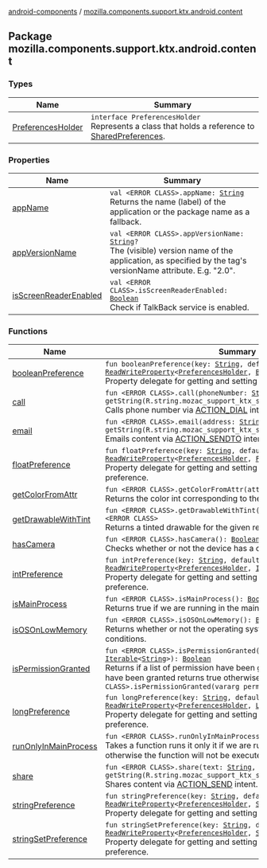 [android-components](../index.md) / [mozilla.components.support.ktx.android.content](./index.md)

## Package mozilla.components.support.ktx.android.content

### Types

| Name | Summary |
|---|---|
| [PreferencesHolder](-preferences-holder/index.md) | `interface PreferencesHolder`<br>Represents a class that holds a reference to [SharedPreferences](#). |

### Properties

| Name | Summary |
|---|---|
| [appName](app-name.md) | `val <ERROR CLASS>.appName: `[`String`](https://kotlinlang.org/api/latest/jvm/stdlib/kotlin/-string/index.html)<br>Returns the name (label) of the application or the package name as a fallback. |
| [appVersionName](app-version-name.md) | `val <ERROR CLASS>.appVersionName: `[`String`](https://kotlinlang.org/api/latest/jvm/stdlib/kotlin/-string/index.html)`?`<br>The (visible) version name of the application, as specified by the  tag's versionName attribute. E.g. "2.0". |
| [isScreenReaderEnabled](is-screen-reader-enabled.md) | `val <ERROR CLASS>.isScreenReaderEnabled: `[`Boolean`](https://kotlinlang.org/api/latest/jvm/stdlib/kotlin/-boolean/index.html)<br>Check if TalkBack service is enabled. |

### Functions

| Name | Summary |
|---|---|
| [booleanPreference](boolean-preference.md) | `fun booleanPreference(key: `[`String`](https://kotlinlang.org/api/latest/jvm/stdlib/kotlin/-string/index.html)`, default: `[`Boolean`](https://kotlinlang.org/api/latest/jvm/stdlib/kotlin/-boolean/index.html)`): `[`ReadWriteProperty`](https://kotlinlang.org/api/latest/jvm/stdlib/kotlin.properties/-read-write-property/index.html)`<`[`PreferencesHolder`](-preferences-holder/index.md)`, `[`Boolean`](https://kotlinlang.org/api/latest/jvm/stdlib/kotlin/-boolean/index.html)`>`<br>Property delegate for getting and setting a boolean shared preference. |
| [call](call.md) | `fun <ERROR CLASS>.call(phoneNumber: `[`String`](https://kotlinlang.org/api/latest/jvm/stdlib/kotlin/-string/index.html)`, subject: `[`String`](https://kotlinlang.org/api/latest/jvm/stdlib/kotlin/-string/index.html)` = getString(R.string.mozac_support_ktx_share_dialog_title)): `[`Boolean`](https://kotlinlang.org/api/latest/jvm/stdlib/kotlin/-boolean/index.html)<br>Calls phone number via [ACTION_DIAL](#) intent. |
| [email](email.md) | `fun <ERROR CLASS>.email(address: `[`String`](https://kotlinlang.org/api/latest/jvm/stdlib/kotlin/-string/index.html)`, subject: `[`String`](https://kotlinlang.org/api/latest/jvm/stdlib/kotlin/-string/index.html)` = getString(R.string.mozac_support_ktx_share_dialog_title)): `[`Boolean`](https://kotlinlang.org/api/latest/jvm/stdlib/kotlin/-boolean/index.html)<br>Emails content via [ACTION_SENDTO](#) intent. |
| [floatPreference](float-preference.md) | `fun floatPreference(key: `[`String`](https://kotlinlang.org/api/latest/jvm/stdlib/kotlin/-string/index.html)`, default: `[`Float`](https://kotlinlang.org/api/latest/jvm/stdlib/kotlin/-float/index.html)`): `[`ReadWriteProperty`](https://kotlinlang.org/api/latest/jvm/stdlib/kotlin.properties/-read-write-property/index.html)`<`[`PreferencesHolder`](-preferences-holder/index.md)`, `[`Float`](https://kotlinlang.org/api/latest/jvm/stdlib/kotlin/-float/index.html)`>`<br>Property delegate for getting and setting a float number shared preference. |
| [getColorFromAttr](get-color-from-attr.md) | `fun <ERROR CLASS>.getColorFromAttr(attr: `[`Int`](https://kotlinlang.org/api/latest/jvm/stdlib/kotlin/-int/index.html)`): <ERROR CLASS>`<br>Returns the color int corresponding to the attribute. |
| [getDrawableWithTint](get-drawable-with-tint.md) | `fun <ERROR CLASS>.getDrawableWithTint(resId: `[`Int`](https://kotlinlang.org/api/latest/jvm/stdlib/kotlin/-int/index.html)`, tint: `[`Int`](https://kotlinlang.org/api/latest/jvm/stdlib/kotlin/-int/index.html)`): <ERROR CLASS>`<br>Returns a tinted drawable for the given resource ID. |
| [hasCamera](has-camera.md) | `fun <ERROR CLASS>.hasCamera(): `[`Boolean`](https://kotlinlang.org/api/latest/jvm/stdlib/kotlin/-boolean/index.html)<br>Checks whether or not the device has a camera. |
| [intPreference](int-preference.md) | `fun intPreference(key: `[`String`](https://kotlinlang.org/api/latest/jvm/stdlib/kotlin/-string/index.html)`, default: `[`Int`](https://kotlinlang.org/api/latest/jvm/stdlib/kotlin/-int/index.html)`): `[`ReadWriteProperty`](https://kotlinlang.org/api/latest/jvm/stdlib/kotlin.properties/-read-write-property/index.html)`<`[`PreferencesHolder`](-preferences-holder/index.md)`, `[`Int`](https://kotlinlang.org/api/latest/jvm/stdlib/kotlin/-int/index.html)`>`<br>Property delegate for getting and setting an int number shared preference. |
| [isMainProcess](is-main-process.md) | `fun <ERROR CLASS>.isMainProcess(): `[`Boolean`](https://kotlinlang.org/api/latest/jvm/stdlib/kotlin/-boolean/index.html)<br>Returns true if we are running in the main process false otherwise. |
| [isOSOnLowMemory](is-o-s-on-low-memory.md) | `fun <ERROR CLASS>.isOSOnLowMemory(): `[`Boolean`](https://kotlinlang.org/api/latest/jvm/stdlib/kotlin/-boolean/index.html)<br>Returns whether or not the operating system is under low memory conditions. |
| [isPermissionGranted](is-permission-granted.md) | `fun <ERROR CLASS>.isPermissionGranted(permission: `[`Iterable`](https://kotlinlang.org/api/latest/jvm/stdlib/kotlin.collections/-iterable/index.html)`<`[`String`](https://kotlinlang.org/api/latest/jvm/stdlib/kotlin/-string/index.html)`>): `[`Boolean`](https://kotlinlang.org/api/latest/jvm/stdlib/kotlin/-boolean/index.html)<br>Returns if a list of permission have been granted, if all the permission have been granted returns true otherwise false.`fun <ERROR CLASS>.isPermissionGranted(vararg permission: `[`String`](https://kotlinlang.org/api/latest/jvm/stdlib/kotlin/-string/index.html)`): `[`Boolean`](https://kotlinlang.org/api/latest/jvm/stdlib/kotlin/-boolean/index.html) |
| [longPreference](long-preference.md) | `fun longPreference(key: `[`String`](https://kotlinlang.org/api/latest/jvm/stdlib/kotlin/-string/index.html)`, default: `[`Long`](https://kotlinlang.org/api/latest/jvm/stdlib/kotlin/-long/index.html)`): `[`ReadWriteProperty`](https://kotlinlang.org/api/latest/jvm/stdlib/kotlin.properties/-read-write-property/index.html)`<`[`PreferencesHolder`](-preferences-holder/index.md)`, `[`Long`](https://kotlinlang.org/api/latest/jvm/stdlib/kotlin/-long/index.html)`>`<br>Property delegate for getting and setting a long number shared preference. |
| [runOnlyInMainProcess](run-only-in-main-process.md) | `fun <ERROR CLASS>.runOnlyInMainProcess(block: () -> `[`Unit`](https://kotlinlang.org/api/latest/jvm/stdlib/kotlin/-unit/index.html)`): `[`Unit`](https://kotlinlang.org/api/latest/jvm/stdlib/kotlin/-unit/index.html)<br>Takes a function runs it only it if we are running in the main process, otherwise the function will not be executed. |
| [share](share.md) | `fun <ERROR CLASS>.share(text: `[`String`](https://kotlinlang.org/api/latest/jvm/stdlib/kotlin/-string/index.html)`, subject: `[`String`](https://kotlinlang.org/api/latest/jvm/stdlib/kotlin/-string/index.html)` = getString(R.string.mozac_support_ktx_share_dialog_title)): `[`Boolean`](https://kotlinlang.org/api/latest/jvm/stdlib/kotlin/-boolean/index.html)<br>Shares content via [ACTION_SEND](#) intent. |
| [stringPreference](string-preference.md) | `fun stringPreference(key: `[`String`](https://kotlinlang.org/api/latest/jvm/stdlib/kotlin/-string/index.html)`, default: `[`String`](https://kotlinlang.org/api/latest/jvm/stdlib/kotlin/-string/index.html)`): `[`ReadWriteProperty`](https://kotlinlang.org/api/latest/jvm/stdlib/kotlin.properties/-read-write-property/index.html)`<`[`PreferencesHolder`](-preferences-holder/index.md)`, `[`String`](https://kotlinlang.org/api/latest/jvm/stdlib/kotlin/-string/index.html)`>`<br>Property delegate for getting and setting a string shared preference. |
| [stringSetPreference](string-set-preference.md) | `fun stringSetPreference(key: `[`String`](https://kotlinlang.org/api/latest/jvm/stdlib/kotlin/-string/index.html)`, default: `[`Set`](https://kotlinlang.org/api/latest/jvm/stdlib/kotlin.collections/-set/index.html)`<`[`String`](https://kotlinlang.org/api/latest/jvm/stdlib/kotlin/-string/index.html)`>): `[`ReadWriteProperty`](https://kotlinlang.org/api/latest/jvm/stdlib/kotlin.properties/-read-write-property/index.html)`<`[`PreferencesHolder`](-preferences-holder/index.md)`, `[`Set`](https://kotlinlang.org/api/latest/jvm/stdlib/kotlin.collections/-set/index.html)`<`[`String`](https://kotlinlang.org/api/latest/jvm/stdlib/kotlin/-string/index.html)`>>`<br>Property delegate for getting and setting a string set shared preference. |
